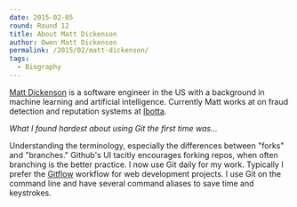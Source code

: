 ```yaml
---
date: 2015-02-05
round: Round 12
title: About Matt Dickenson
author: Owen Matt Dickenson
permalink: /2015/02/matt-dickenson/
tags:
  - Biography
---
```


[Matt Dickenson](http://mattdickenson.com) is a software engineer in
the US with a background in machine learning and artificial
intelligence. Currently Matt works at on fraud detection and
reputation systems at [Ibotta](http://ibotta.com).

*What I found hardest about using Git the first time was...*

Understanding the terminology, especially the differences between
"forks" and "branches." Github's UI tacitly encourages forking repos,
when often branching is the better practice. I now use Git daily for
my work. Typically I prefer the
[Gitflow](https://www.atlassian.com/git/tutorials/comparing-workflows/gitflow-workflow)
workflow for web development projects. I use Git on the command line
and have several command aliases to save time and keystrokes.
